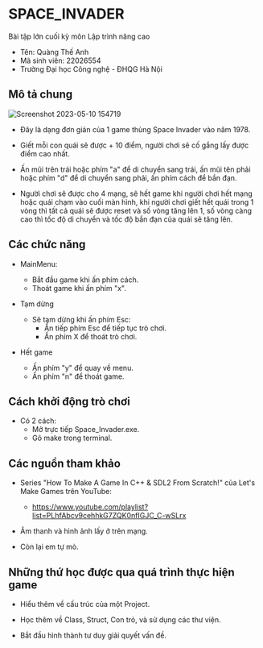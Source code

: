 # SPACE_INVADER
Bài tập lớn cuối kỳ môn Lập trình nâng cao
- Tên: Quàng Thế Anh
- Mã sinh viên: 22026554
- Trường Đại học Công nghệ - ĐHQG Hà Nội

## Mô tả chung

![Screenshot 2023-05-10 154719](https://github.com/dkozTA/My-game/assets/124289620/8579a75d-bd23-4053-90d1-2dbbcbc30d9a)

- Đây là dạng đơn giản của 1 game thùng Space Invader vào năm 1978.

- Giết mỗi con quái sẽ được + 10 điểm, người chơi sẽ cố gắng lấy được điểm cao nhất.

- Ấn mũi trên trái hoặc phím "a" để di chuyển sang trái, ấn mũi tên phải hoặc phím "d" để di chuyển sang phải, ấn phím cách để bắn đạn.

- Người chơi sẽ được cho 4 mạng, sẽ hết game khi người chơi hết mạng hoặc quái chạm vào cuối màn hình, khi người chơi giết hết quái trong 1 vòng thì tất cả quái sẽ được reset và số vòng tăng lên 1, số vòng càng cao thì tốc độ di chuyển và tốc độ bắn đạn của quái sẽ tăng lên.

## Các chức năng
- MainMenu:
    - Bắt đầu game khi ấn phím cách.
    - Thoát game khi ấn phím "x".

- Tạm dừng
    - Sẽ tạm dừng khi ấn phím Esc:
        - Ấn tiếp phím Esc để tiếp tục trò chơi.
        - Ấn phím X để thoát trò chơi.

- Hết game
    - Ấn phím "y" để quay về menu.
    - Ấn phím "n" để thoát game.

## Cách khởi động trò chơi
- Có 2 cách:
    - Mở trực tiếp Space_Invader.exe.
    - Gõ make trong terminal.

## Các nguồn tham khảo
- Series "How To Make A Game In C++ & SDL2 From Scratch!" của Let's Make Games trên YouTube: 
    - https://www.youtube.com/playlist?list=PLhfAbcv9cehhkG7ZQK0nfIGJC_C-wSLrx

- Âm thanh và hình ảnh lấy ở trên mạng.
- Còn lại em tự mò.

## Những thứ học được qua quá trình thực hiện game
- Hiểu thêm về cấu trúc của một Project.

- Học thêm về Class, Struct, Con trỏ, và sử dụng các thư viện.

- Bắt đầu hình thành tư duy giải quyết vấn đề.
